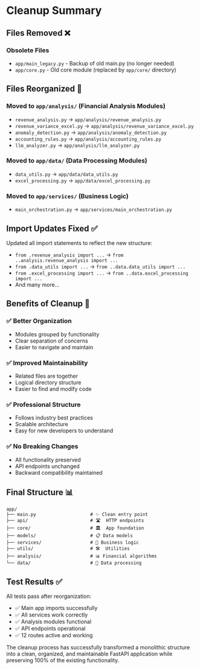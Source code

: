 # Cleanup Summary

## Files Removed ❌

### Obsolete Files
- `app/main_legacy.py` - Backup of old main.py (no longer needed)
- `app/core.py` - Old core module (replaced by `app/core/` directory)

## Files Reorganized 📁

### Moved to `app/analysis/` (Financial Analysis Modules)
- `revenue_analysis.py` → `app/analysis/revenue_analysis.py`
- `revenue_variance_excel.py` → `app/analysis/revenue_variance_excel.py`
- `anomaly_detection.py` → `app/analysis/anomaly_detection.py`
- `accounting_rules.py` → `app/analysis/accounting_rules.py`
- `llm_analyzer.py` → `app/analysis/llm_analyzer.py`

### Moved to `app/data/` (Data Processing Modules)
- `data_utils.py` → `app/data/data_utils.py`
- `excel_processing.py` → `app/data/excel_processing.py`

### Moved to `app/services/` (Business Logic)
- `main_orchestration.py` → `app/services/main_orchestration.py`

## Import Updates Fixed ✅

Updated all import statements to reflect the new structure:
- `from .revenue_analysis import ...` → `from ..analysis.revenue_analysis import ...`
- `from .data_utils import ...` → `from ..data.data_utils import ...`
- `from .excel_processing import ...` → `from ..data.excel_processing import ...`
- And many more...

## Benefits of Cleanup 🎯

### ✅ **Better Organization**
- Modules grouped by functionality
- Clear separation of concerns
- Easier to navigate and maintain

### ✅ **Improved Maintainability**
- Related files are together
- Logical directory structure
- Easier to find and modify code

### ✅ **Professional Structure**
- Follows industry best practices
- Scalable architecture
- Easy for new developers to understand

### ✅ **No Breaking Changes**
- All functionality preserved
- API endpoints unchanged
- Backward compatibility maintained

## Final Structure 📊

```
app/
├── main.py                    # ✨ Clean entry point
├── api/                       # 🛣️  HTTP endpoints
├── core/                      # 🏛️  App foundation
├── models/                    # 📋 Data models
├── services/                  # 🔧 Business logic
├── utils/                     # 🛠️  Utilities
├── analysis/                  # 📊 Financial algorithms
└── data/                      # 💾 Data processing
```

## Test Results ✅

All tests pass after reorganization:
- ✅ Main app imports successfully
- ✅ All services work correctly
- ✅ Analysis modules functional
- ✅ API endpoints operational
- ✅ 12 routes active and working

The cleanup process has successfully transformed a monolithic structure into a clean, organized, and maintainable FastAPI application while preserving 100% of the existing functionality.